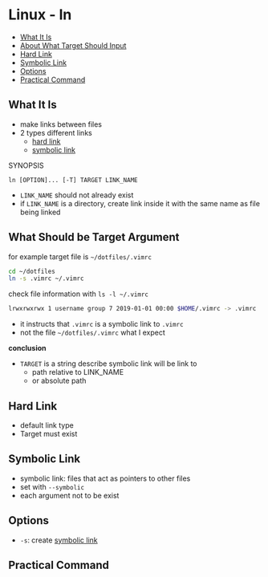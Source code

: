 # Linux - ln

* [What It Is](#what-it-is)
* [About What Target Should Input](#about-what-target-should-input)
* [Hard Link](#hard-link)
* [Symbolic Link](#symbolic-link)
* [Options](#options)
* [Practical Command](#practical-command)

## What It Is

- make links between files
- 2 types different links
  - [hard link](#hard-link)
  - [symbolic link](#symbolic-link)

SYNOPSIS

`ln [OPTION]... [-T] TARGET LINK_NAME`

- `LINK_NAME` should not already exist
- if `LINK_NAME` is a directory, create link inside it with the same name as file being linked

## What Should be Target Argument

for example target file is `~/dotfiles/.vimrc`

```sh
cd ~/dotfiles
ln -s .vimrc ~/.vimrc
```

check file information with `ls -l ~/.vimrc`

```sh
lrwxrwxrwx 1 username group 7 2019-01-01 00:00 $HOME/.vimrc -> .vimrc
```

- it instructs that `.vimrc` is a symbolic link to `.vimrc`
- not the file `~/dotfiles/.vimrc` what I expect

**conclusion**

- `TARGET` is a string describe symbolic link will be link to
  - path relative to LINK_NAME
  - or absolute path

## Hard Link

- default link type
- Target must exist

## Symbolic Link

- symbolic link: files that act as pointers to other files
- set with `--symbolic`
- each argument not to be exist

## Options

- `-s`: create [symbolic link](#symbolic-link)

## Practical Command


